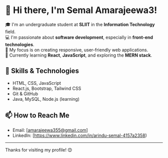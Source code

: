 # 👋 Hi there, I'm Semal Amarajeewa3!

🎓 I'm an undergraduate student at **SLIIT** in the **Information Technology** field.  
💻 I'm passionate about **software development**, especially in **front-end technologies**.  
🎯 My focus is on creating responsive, user-friendly web applications.  
🌱 Currently learning **React**, **JavaScript**, and exploring the **MERN stack**.

## 🚀 Skills & Technologies
- HTML, CSS, JavaScript
- React.js, Bootstrap, Tailwind CSS
- Git & GitHub
- Java, MySQL, Node.js (learning)

## 📫 How to Reach Me
- Email: [amarajeewa355@gmail.com]
- LinkedIn: [https://www.linkedin.com/in/arindu-semal-4157a2358)
---

Thanks for visiting my profile! 😊

